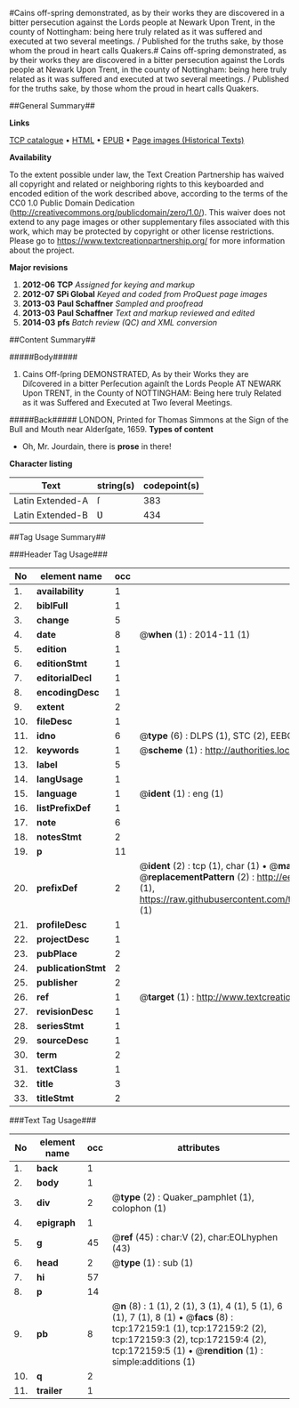 #Cains off-spring demonstrated, as by their works they are discovered in a bitter persecution against the Lords people at Newark Upon Trent, in the county of Nottingham: being here truly related as it was suffered and executed at two several meetings. / Published for the truths sake, by those whom the proud in heart calls Quakers.#
Cains off-spring demonstrated, as by their works they are discovered in a bitter persecution against the Lords people at Newark Upon Trent, in the county of Nottingham: being here truly related as it was suffered and executed at two several meetings. / Published for the truths sake, by those whom the proud in heart calls Quakers.

##General Summary##

**Links**

[TCP catalogue](http://www.ota.ox.ac.uk/tcp/)  • 
[HTML](http://tei.it.ox.ac.uk/tcp/Texts-HTML/free/A78/A78632.html)  • 
[EPUB](http://tei.it.ox.ac.uk/tcp/Texts-EPUB/free/A78/A78632.epub) • 
[Page images (Historical Texts)](https://historicaltexts.jisc.ac.uk/eebo-45578208e)

**Availability**

To the extent possible under law, the Text Creation Partnership has waived all copyright and related or neighboring rights to this keyboarded and encoded edition of the work described above, according to the terms of the CC0 1.0 Public Domain Dedication (http://creativecommons.org/publicdomain/zero/1.0/). This waiver does not extend to any page images or other supplementary files associated with this work, which may be protected by copyright or other license restrictions. Please go to https://www.textcreationpartnership.org/ for more information about the project.

**Major revisions**

1. __2012-06__ __TCP__ *Assigned for keying and markup*
1. __2012-07__ __SPi Global__ *Keyed and coded from ProQuest page images*
1. __2013-03__ __Paul Schaffner__ *Sampled and proofread*
1. __2013-03__ __Paul Schaffner__ *Text and markup reviewed and edited*
1. __2014-03__ __pfs__ *Batch review (QC) and XML conversion*

##Content Summary##

#####Body#####

1. Cains Off-ſpring DEMONSTRATED, As by their Works they are Diſcovered in a bitter Perſecution againſt the Lords People AT NEWARK Upon TRENT, in the County of NOTTINGHAM: Being here truly Related as it was Suffered and Executed at Two ſeveral Meetings.

#####Back#####
LONDON, Printed for Thomas Simmons at the Sign of the Bull and Mouth near Alderſgate, 1659.
**Types of content**

  * Oh, Mr. Jourdain, there is **prose** in there!

**Character listing**


|Text|string(s)|codepoint(s)|
|---|---|---|
|Latin Extended-A|ſ|383|
|Latin Extended-B|Ʋ|434|

##Tag Usage Summary##

###Header Tag Usage###

|No|element name|occ|attributes|
|---|---|---|---|
|1.|__availability__|1||
|2.|__biblFull__|1||
|3.|__change__|5||
|4.|__date__|8| @__when__ (1) : 2014-11 (1)|
|5.|__edition__|1||
|6.|__editionStmt__|1||
|7.|__editorialDecl__|1||
|8.|__encodingDesc__|1||
|9.|__extent__|2||
|10.|__fileDesc__|1||
|11.|__idno__|6| @__type__ (6) : DLPS (1), STC (2), EEBO-CITATION (1), OCLC (1), VID (1)|
|12.|__keywords__|1| @__scheme__ (1) : http://authorities.loc.gov/ (1)|
|13.|__label__|5||
|14.|__langUsage__|1||
|15.|__language__|1| @__ident__ (1) : eng (1)|
|16.|__listPrefixDef__|1||
|17.|__note__|6||
|18.|__notesStmt__|2||
|19.|__p__|11||
|20.|__prefixDef__|2| @__ident__ (2) : tcp (1), char (1)  •  @__matchPattern__ (2) : ([0-9\-]+):([0-9IVX]+) (1), (.+) (1)  •  @__replacementPattern__ (2) : http://eebo.chadwyck.com/downloadtiff?vid=$1&page=$2 (1), https://raw.githubusercontent.com/textcreationpartnership/Texts/master/tcpchars.xml#$1 (1)|
|21.|__profileDesc__|1||
|22.|__projectDesc__|1||
|23.|__pubPlace__|2||
|24.|__publicationStmt__|2||
|25.|__publisher__|2||
|26.|__ref__|1| @__target__ (1) : http://www.textcreationpartnership.org/docs/. (1)|
|27.|__revisionDesc__|1||
|28.|__seriesStmt__|1||
|29.|__sourceDesc__|1||
|30.|__term__|2||
|31.|__textClass__|1||
|32.|__title__|3||
|33.|__titleStmt__|2||


###Text Tag Usage###

|No|element name|occ|attributes|
|---|---|---|---|
|1.|__back__|1||
|2.|__body__|1||
|3.|__div__|2| @__type__ (2) : Quaker_pamphlet (1), colophon (1)|
|4.|__epigraph__|1||
|5.|__g__|45| @__ref__ (45) : char:V (2), char:EOLhyphen (43)|
|6.|__head__|2| @__type__ (1) : sub (1)|
|7.|__hi__|57||
|8.|__p__|14||
|9.|__pb__|8| @__n__ (8) : 1 (1), 2 (1), 3 (1), 4 (1), 5 (1), 6 (1), 7 (1), 8 (1)  •  @__facs__ (8) : tcp:172159:1 (1), tcp:172159:2 (2), tcp:172159:3 (2), tcp:172159:4 (2), tcp:172159:5 (1)  •  @__rendition__ (1) : simple:additions (1)|
|10.|__q__|2||
|11.|__trailer__|1||

